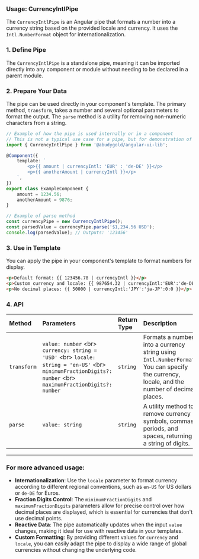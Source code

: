 ### Usage: CurrencyIntlPipe

The `CurrencyIntlPipe` is an Angular pipe that formats a number into a currency string based on the provided locale and currency. It uses the `Intl.NumberFormat` object for internationalization.

### 1\. Define Pipe

The `CurrencyIntlPipe` is a standalone pipe, meaning it can be imported directly into any component or module without needing to be declared in a parent module.

### 2\. Prepare Your Data

The pipe can be used directly in your component's template. The primary method, `transform`, takes a number and several optional parameters to format the output. The `parse` method is a utility for removing non-numeric characters from a string.

```typescript
// Example of how the pipe is used internally or in a component
// This is not a typical use case for a pipe, but for demonstration of the methods.
import { CurrencyIntlPipe } from '@abudygold/angular-ui-lib';

@Component({
	template: `
		<p>{{ amount | currencyIntl: 'EUR' : 'de-DE' }}</p>
		<p>{{ anotherAmount | currencyIntl }}</p>
	`,
})
export class ExampleComponent {
	amount = 1234.56;
	anotherAmount = 9876;
}

// Example of parse method
const currencyPipe = new CurrencyIntlPipe();
const parsedValue = currencyPipe.parse('$1,234.56 USD');
console.log(parsedValue); // Outputs: '123456'
```

### 3\. Use in Template

You can apply the pipe in your component's template to format numbers for display.

```html
<p>Default format: {{ 123456.78 | currencyIntl }}</p>
<p>Custom currency and locale: {{ 987654.32 | currencyIntl:'EUR':'de-DE' }}</p>
<p>No decimal places: {{ 50000 | currencyIntl:'JPY':'ja-JP':0:0 }}</p>
```

### 4\. API

| Method      | Parameters                                                                                                                                                          | Return Type | Description                                                                                                                                |
| :---------- | :------------------------------------------------------------------------------------------------------------------------------------------------------------------ | :---------- | :----------------------------------------------------------------------------------------------------------------------------------------- |
| `transform` | `value: number` \<br\> `currency: string = 'USD'` \<br\> `locale: string = 'en-US'` \<br\> `minimumFractionDigits?: number` \<br\> `maximumFractionDigits?: number` | `string`    | Formats a number into a currency string using `Intl.NumberFormat`. You can specify the currency, locale, and the number of decimal places. |
| `parse`     | `value: string`                                                                                                                                                     | `string`    | A utility method to remove currency symbols, commas, periods, and spaces, returning a string of digits.                                    |

---

### For more advanced usage:

- **Internationalization**: Use the `locale` parameter to format currency according to different regional conventions, such as `en-US` for US dollars or `de-DE` for Euros.
- **Fraction Digits Control**: The `minimumFractionDigits` and `maximumFractionDigits` parameters allow for precise control over how decimal places are displayed, which is essential for currencies that don't use decimal points.
- **Reactive Data**: The pipe automatically updates when the input `value` changes, making it ideal for use with reactive data in your templates.
- **Custom Formatting**: By providing different values for `currency` and `locale`, you can easily adapt the pipe to display a wide range of global currencies without changing the underlying code.
